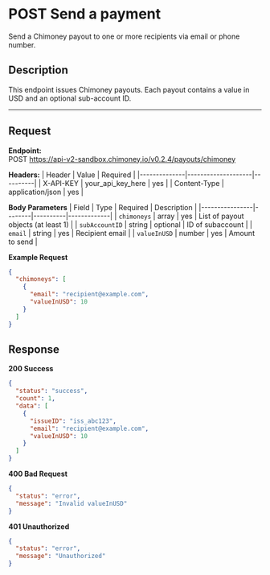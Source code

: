 # POST Send a payment

Send a Chimoney payout to one or more recipients via email or phone number.

## Description
This endpoint issues Chimoney payouts. Each payout contains a value in USD and an optional sub-account ID.

---

## Request

**Endpoint:**  
POST https://api-v2-sandbox.chimoney.io/v0.2.4/payouts/chimoney


**Headers:**
| Header       | Value              | Required |
|--------------|--------------------|----------|
| X-API-KEY    | your_api_key_here  | yes |
| Content-Type | application/json   | yes |

**Body Parameters**
| Field          | Type   | Required | Description |
|----------------|--------|----------|-------------|
| `chimoneys`    | array  | yes      | List of payout objects (at least 1) |
| `subAccountID` | string | optional | ID of subaccount |
| `email`        | string | yes    | Recipient email |
| `valueInUSD`   | number | yes     | Amount to send |

**Example Request**
```json
{
  "chimoneys": [
    {
      "email": "recipient@example.com",
      "valueInUSD": 10
    }
  ]
}
```

## Response

**200 Success**
```json
{
  "status": "success",
  "count": 1,
  "data": [
    {
      "issueID": "iss_abc123",
      "email": "recipient@example.com",
      "valueInUSD": 10
    }
  ]
}
```

**400 Bad Request**

```json
{
  "status": "error",
  "message": "Invalid valueInUSD"
}
```

**401 Unauthorized**

```json
{
  "status": "error",
  "message": "Unauthorized"
}
```

